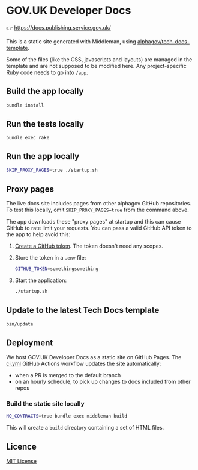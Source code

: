 # GOV.UK Developer Docs

👉 https://docs.publishing.service.gov.uk/

This is a static site generated with Middleman, using [alphagov/tech-docs-template](https://github.com/alphagov/tech-docs-template).

Some of the files (like the CSS, javascripts and layouts) are managed in the template and are not supposed to be modified here. Any project-specific
Ruby code needs to go into `/app`.

## Build the app locally

```sh
bundle install
```

## Run the tests locally

```
bundle exec rake
```

## Run the app locally

```sh
SKIP_PROXY_PAGES=true ./startup.sh
```

## Proxy pages

The live docs site includes pages from other alphagov GitHub repositories. To test this locally, omit `SKIP_PROXY_PAGES=true` from the command above.

The app downloads these "proxy pages" at startup and this can cause GitHub to rate limit your requests. You can pass a valid GitHub API token to the app to help avoid this:

1. [Create a GitHub token](https://github.com/settings/tokens/new). The token doesn't need any scopes.

1. Store the token in a `.env` file:

    ```sh
    GITHUB_TOKEN=somethingsomething
    ```

1. Start the application:

    ```sh
    ./startup.sh
    ```

## Update to the latest Tech Docs template

```sh
bin/update
```

## Deployment

We host GOV.UK Developer Docs as a static site on GitHub Pages. The [ci.yml] GitHub Actions workflow updates the site automatically:

- when a PR is merged to the default branch
- on an hourly schedule, to pick up changes to docs included from other repos

### Build the static site locally

```sh
NO_CONTRACTS=true bundle exec middleman build
```

This will create a `build` directory containing a set of HTML files.

## Licence

[MIT License](LICENCE)

[ci.yml]: /.github/workflows/ci.yml
